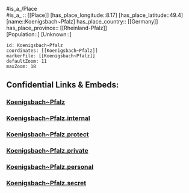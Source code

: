 ﻿---
location: [49.4,8.17] 
mapzoom: [7,12] 
mapmarker: city 
type: City
tags:
- geo/City


SpocWebEntityId: 31744
isDeleted: false
confidential: public

---
#is_a_/Place  
#is_a_ :: [[Place]] 
[has_place_longitude::8.17] 
[has_place_latitude::49.4] 
[name::Koenigsbach~Pfalz] 
has_place_country:: [[Germany]]  
has_place_province:: [[Rheinland-Pfalz]]  
[Population::] 
[Unknown::] 


```leaflet
id: Koenigsbach~Pfalz
coordinates: [[Koenigsbach~Pfalz]] 
markerFile: [[Koenigsbach~Pfalz]] 
defaultZoom: 11 
maxZoom: 18
```


## Confidential Links & Embeds: 

### [Koenigsbach~Pfalz](/_public/Earth/Continent/Europe/Europe~Central/Germany/Germany~West/Rheinland-Pfalz/counties~RP/Bad_Dürkheim/cities~Dürkheim/Deidesheim/City/Koenigsbach~Pfalz.md) 

### [Koenigsbach~Pfalz.internal](/_internal/Earth/Continent/Europe/Europe~Central/Germany/Germany~West/Rheinland-Pfalz/counties~RP/Bad_Dürkheim/cities~Dürkheim/Deidesheim/City/Koenigsbach~Pfalz.internal.md) 

### [Koenigsbach~Pfalz.protect](/_protect/Earth/Continent/Europe/Europe~Central/Germany/Germany~West/Rheinland-Pfalz/counties~RP/Bad_Dürkheim/cities~Dürkheim/Deidesheim/City/Koenigsbach~Pfalz.protect.md) 

### [Koenigsbach~Pfalz.private](/_private/Earth/Continent/Europe/Europe~Central/Germany/Germany~West/Rheinland-Pfalz/counties~RP/Bad_Dürkheim/cities~Dürkheim/Deidesheim/City/Koenigsbach~Pfalz.private.md) 

### [Koenigsbach~Pfalz.personal](/_personal/Earth/Continent/Europe/Europe~Central/Germany/Germany~West/Rheinland-Pfalz/counties~RP/Bad_Dürkheim/cities~Dürkheim/Deidesheim/City/Koenigsbach~Pfalz.personal.md) 

### [Koenigsbach~Pfalz.secret](/_secret/Earth/Continent/Europe/Europe~Central/Germany/Germany~West/Rheinland-Pfalz/counties~RP/Bad_Dürkheim/cities~Dürkheim/Deidesheim/City/Koenigsbach~Pfalz.secret.md) 
